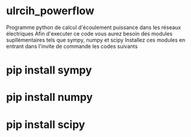 # ulrcih_powerflow
Programme python de calcul d'écoulement puissance dans les réseaux électriques
Afin d'executer ce code vous aurez besoin des modules supllémentaires tels que sympy, numpy et scipy
Installez ces modules en entrant dans l'invite de commande les codes suivants
# pip install sympy
# pip install numpy
# pip install scipy
